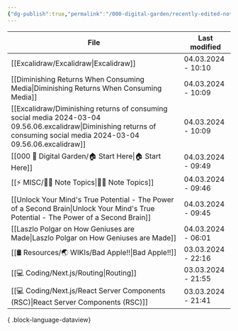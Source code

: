 ```yaml
---
{"dg-publish":true,"permalink":"/000-digital-garden/recently-edited-notes/","dgPassFrontmatter":true,"noteIcon":"3","created":"2023-12-14T09:05:52.599+05:30","updated":"2023-12-14T09:12:44.868+05:30"}
---
```


| File                                                                                                                                                                         | Last modified      |
| ---------------------------------------------------------------------------------------------------------------------------------------------------------------------------- | ------------------ |
| [[Excalidraw/Excalidraw\|Excalidraw]]                                                                                                                                     | 04.03.2024 - 10:10 |
| [[Diminishing Returns When Consuming Media\|Diminishing Returns When Consuming Media]]                                                                                    | 04.03.2024 - 10:09 |
| [[Excalidraw/Diminishing returns of consuming social media 2024-03-04 09.56.06.excalidraw\|Diminishing returns of consuming social media 2024-03-04 09.56.06.excalidraw]] | 04.03.2024 - 10:09 |
| [[000 🏡 Digital Garden/🏠 Start Here\|🏠 Start Here]]                                                                                                                    | 04.03.2024 - 09:49 |
| [[⚡ MISC/✍🏻 Note Topics\|✍🏻 Note Topics]]                                                                                                                               | 04.03.2024 - 09:46 |
| [[Unlock Your Mind's True Potential - The Power of a Second Brain\|Unlock Your Mind's True Potential - The Power of a Second Brain]]                                      | 04.03.2024 - 09:45 |
| [[Laszlo Polgar on How Geniuses are Made\|Laszlo Polgar on How Geniuses are Made]]                                                                                        | 04.03.2024 - 06:01 |
| [[🛢️ Resources/🌏 WIKIs/Bad Apple!!\|Bad Apple!!]]                                                                                                                       | 03.03.2024 - 22:16 |
| [[💻 Coding/Next.js/Routing\|Routing]]                                                                                                                                    | 03.03.2024 - 21:55 |
| [[💻 Coding/Next.js/React Server Components (RSC)\|React Server Components (RSC)]]                                                                                        | 03.03.2024 - 21:41 |

{ .block-language-dataview}